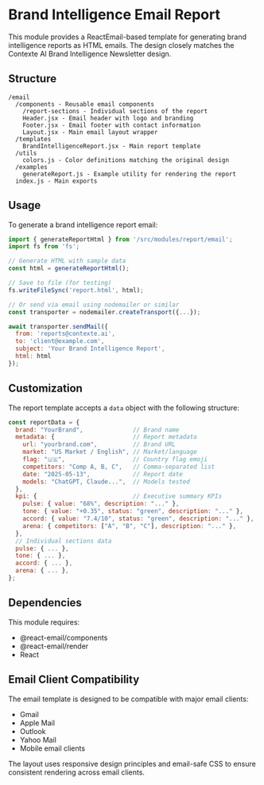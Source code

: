 # Brand Intelligence Email Report

This module provides a ReactEmail-based template for generating brand intelligence reports as HTML emails. The design closely matches the Contexte AI Brand Intelligence Newsletter design.

## Structure

```
/email
  /components - Reusable email components
    /report-sections - Individual sections of the report
    Header.jsx - Email header with logo and branding
    Footer.jsx - Email footer with contact information
    Layout.jsx - Main email layout wrapper
  /templates
    BrandIntelligenceReport.jsx - Main report template
  /utils
    colors.js - Color definitions matching the original design
  /examples
    generateReport.js - Example utility for rendering the report
  index.js - Main exports
```

## Usage

To generate a brand intelligence report email:

```javascript
import { generateReportHtml } from '/src/modules/report/email';
import fs from 'fs';

// Generate HTML with sample data
const html = generateReportHtml();

// Save to file (for testing)
fs.writeFileSync('report.html', html);

// Or send via email using nodemailer or similar
const transporter = nodemailer.createTransport({...});

await transporter.sendMail({
  from: 'reports@contexte.ai',
  to: 'client@example.com',
  subject: 'Your Brand Intelligence Report',
  html: html
});
```

## Customization

The report template accepts a `data` object with the following structure:

```javascript
const reportData = {
  brand: "YourBrand",              // Brand name
  metadata: {                      // Report metadata
    url: "yourbrand.com",          // Brand URL
    market: "US Market / English", // Market/language
    flag: "🇺🇸",                   // Country flag emoji
    competitors: "Comp A, B, C",   // Comma-separated list
    date: "2025-05-13",            // Report date
    models: "ChatGPT, Claude...",  // Models tested
  },
  kpi: {                           // Executive summary KPIs
    pulse: { value: "68%", description: "..." },
    tone: { value: "+0.35", status: "green", description: "..." },
    accord: { value: "7.4/10", status: "green", description: "..." },
    arena: { competitors: ["A", "B", "C"], description: "..." },
  },
  // Individual sections data
  pulse: { ... },
  tone: { ... },
  accord: { ... },
  arena: { ... },
};
```

## Dependencies

This module requires:

- @react-email/components
- @react-email/render
- React

## Email Client Compatibility

The email template is designed to be compatible with major email clients:

- Gmail
- Apple Mail
- Outlook
- Yahoo Mail
- Mobile email clients

The layout uses responsive design principles and email-safe CSS to ensure consistent rendering across email clients.